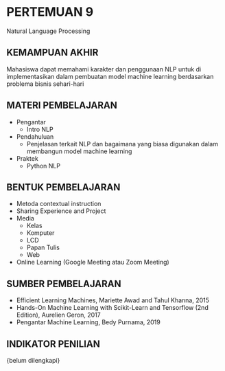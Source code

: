 # **PERTEMUAN 9**
Natural Language Processing

## **KEMAMPUAN AKHIR**
Mahasiswa dapat memahami karakter dan penggunaan NLP untuk di implementasikan dalam pembuatan model machine learning berdasarkan problema bisnis sehari-hari

## **MATERI PEMBELAJARAN**
- Pengantar
    - Intro NLP
- Pendahuluan 
    - Penjelasan terkait NLP dan bagaimana yang biasa digunakan dalam membangun model machine learning
- Praktek
    - Python NLP

## **BENTUK PEMBELAJARAN**
- Metoda contextual instruction
- Sharing Experience and Project
- Media 
    - Kelas
    - Komputer
    - LCD
    - Papan Tulis
    - Web
- Online Learning (Google Meeting atau Zoom Meeting)

## **SUMBER PEMBELAJARAN**
- Efficient Learning Machines, Mariette Awad and Tahul Khanna, 2015
- Hands-On Machine Learning with Scikit-Learn and Tensorflow (2nd Edition), Aurelien Geron, 2017
- Pengantar Machine Learning, Bedy Purnama, 2019

## **INDIKATOR PENILIAN**
{belum dilengkapi}